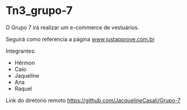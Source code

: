 # Tn3_grupo-7

O Grupo 7 irá realizar um e-commerce de vestuários.

Seguirá como referencia a página   www.justapprove.com.br

Integrantes:

- Hérmon
- Caio
- Jaqueline
- Ana
- Raquel

Link do diretório remoto  https://github.com/JacquelineCasali/Grupo-7